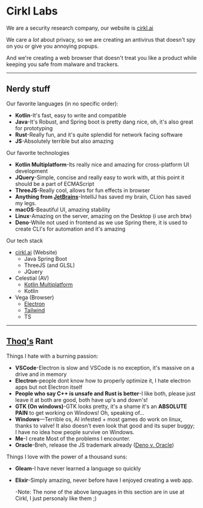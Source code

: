 # Cirkl Labs

We are a security research company, our website is [cirkl.ai](https://cirkl.ai)

We care a *lot* about privacy, so we are creating an antivirus that doesn't spy on you
or give you annoying popups.

And we're creating a web browser that doesn't treat you like a product
while keeping you safe from malware and trackers.

---
## Nerdy stuff
Our favorite languages (in no specific order):
- **Kotlin**-It's fast, easy to write and compatible
- **Java**-It's Robust, and Spring boot is pretty dang nice, oh, it's also great for prototyping
- **Rust**-Really fun, and it's quite splendid for network facing software
- **JS**-Absolutely terrible but also amazing

Our favorite technologies
- **Kotlin Multiplatform**-Its really nice and amazing for cross-platform UI development
- **JQuery**-Simple, concise and really easy to work with, at this point it should be a part of ECMAScript
- **ThreeJS**-Really cool, allows for fun effects in browser
- **Anything from [JetBrains](https://jetbrains.com)**-IntelliJ has saved my brain, CLion has saved my legs.
- **macOS**-Beautiful UI, amazing stability
- **Linux**-Amazing on the server, amazing on the Desktop (i use arch btw)
- **Deno**-While not used in frontend as we use Spring there, it is used to create CLI's for automation and it's amazing

Our tech stack
- [cirkl.ai](https://cirkl.ai) (Website)
    - Java Spring Boot
    - ThreeJS (and GLSL)
    - JQuery
- Celestial (AV)
    - [Kotlin Multiplatform](https://kotlinlang.org/docs/multiplatform.html)
    - Kotlin
- Vega (Browser)
    - [Electron](https://www.electronjs.org)
    - [Tailwind](https://tailwindcss.com)
    - TS

---
## [Thoq's](https://thoq-jar.github.io) Rant

Things I hate with a burning passion:
- **VSCode**-Electron is slow and VSCode is no exception, it's massive on a drive and in memory
- **Electron**-people dont know how to properly optimize it, I hate electron apps but not Electron itself
- **People who say C++ is unsafe and Rust is better**-I like both, please just leave it at both are good, both have up's and down's!
- **GTK (On windows)**-GTK looks pretty, it's a shame it's an **ABSOLUTE PAIN** to get working on Windows! Oh, speaking of...
- **Windows**—Terrible os, AI infested + most games do work on linux, thanks to valve! It also doesn't even look that good and
its super buggy; I have no idea how people survive on Windows.
- **Me**-I create Most of the problems I encounter.
- **Oracle**-Breh, release the JS trademark already ([Deno v. Oracle](https://deno.com/blog/deno-v-oracle))

Things I love with the power of a thousand suns:
- **Gleam**-I have never learned a language so quickly
- **Elixir**-Simply amazing, never before have I enjoyed creating a web app.

  -Note: The none of the above languages in this section are in use at Cirkl, I just personaly like them ;)

